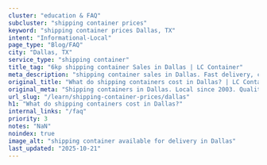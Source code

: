 ```yaml
---
cluster: "education & FAQ"
subcluster: "shipping container prices"
keyword: "shipping container prices Dallas, TX"
intent: "Informational-Local"
page_type: "Blog/FAQ"
city: "Dallas, TX"
service_type: "shipping container"
title_tag: "6kp shipping container Sales in Dallas | LC Container"
meta_description: "shipping container sales in Dallas. Fast delivery, competitive pricing. Serving shipping container prices area. Quote ID: 28T. Call (214) 524-4168 for your free quote today."
original_title: "What do shipping containers cost in Dallas? | LC Container"
original_meta: "Shipping containers in Dallas. Local since 2003. Quality containers. Fast delivery. Get your free quote — call (214) 524-4168 today. LC Container — your trus..."
url_slug: "/learn/shipping-container-prices/dallas"
h1: "What do shipping containers cost in Dallas?"
internal_links: "/faq"
priority: 3
notes: "NaN"
noindex: true
image_alt: "shipping container available for delivery in Dallas"
last_updated: "2025-10-21"
---
```


<!-- TODO: Add unique city/inventory copy, images, and internal links here. -->
